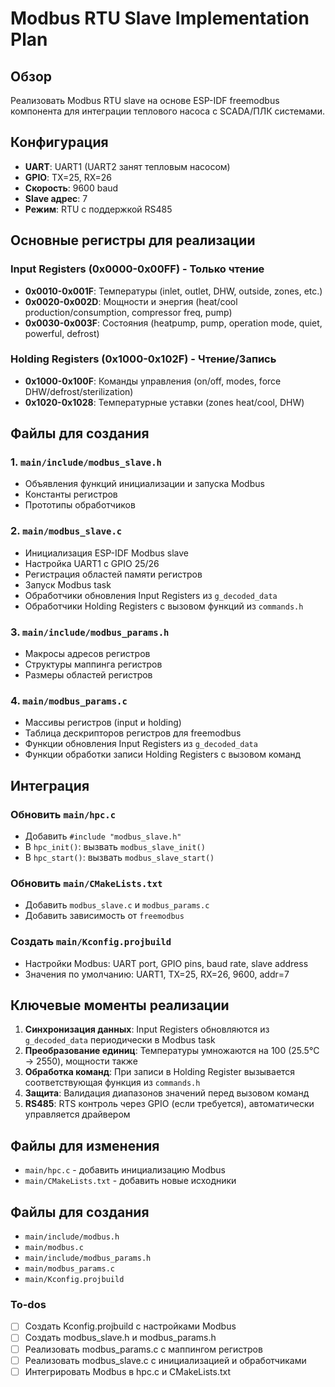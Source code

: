 <!-- e13fdb71-277e-4ce3-bd7c-8a221b68f7df 735513ee-1311-40f6-b528-3871b10fc2ea -->
# Modbus RTU Slave Implementation Plan

## Обзор

Реализовать Modbus RTU slave на основе ESP-IDF freemodbus компонента для интеграции теплового насоса с SCADA/ПЛК системами.

## Конфигурация

- **UART**: UART1 (UART2 занят тепловым насосом)
- **GPIO**: TX=25, RX=26
- **Скорость**: 9600 baud
- **Slave адрес**: 7
- **Режим**: RTU с поддержкой RS485

## Основные регистры для реализации

### Input Registers (0x0000-0x00FF) - Только чтение

- **0x0010-0x001F**: Температуры (inlet, outlet, DHW, outside, zones, etc.)
- **0x0020-0x002D**: Мощности и энергия (heat/cool production/consumption, compressor freq, pump)
- **0x0030-0x003F**: Состояния (heatpump, pump, operation mode, quiet, powerful, defrost)

### Holding Registers (0x1000-0x102F) - Чтение/Запись

- **0x1000-0x100F**: Команды управления (on/off, modes, force DHW/defrost/sterilization)
- **0x1020-0x1028**: Температурные уставки (zones heat/cool, DHW)

## Файлы для создания

### 1. `main/include/modbus_slave.h`

- Объявления функций инициализации и запуска Modbus
- Константы регистров
- Прототипы обработчиков

### 2. `main/modbus_slave.c`

- Инициализация ESP-IDF Modbus slave
- Настройка UART1 с GPIO 25/26
- Регистрация областей памяти регистров
- Запуск Modbus task
- Обработчики обновления Input Registers из `g_decoded_data`
- Обработчики Holding Registers с вызовом функций из `commands.h`

### 3. `main/include/modbus_params.h`

- Макросы адресов регистров
- Структуры маппинга регистров
- Размеры областей регистров

### 4. `main/modbus_params.c`

- Массивы регистров (input и holding)
- Таблица дескрипторов регистров для freemodbus
- Функции обновления Input Registers из `g_decoded_data`
- Функции обработки записи Holding Registers с вызовом команд

## Интеграция

### Обновить `main/hpc.c`

- Добавить `#include "modbus_slave.h"`
- В `hpc_init()`: вызвать `modbus_slave_init()`
- В `hpc_start()`: вызвать `modbus_slave_start()`

### Обновить `main/CMakeLists.txt`

- Добавить `modbus_slave.c` и `modbus_params.c`
- Добавить зависимость от `freemodbus`

### Создать `main/Kconfig.projbuild`

- Настройки Modbus: UART port, GPIO pins, baud rate, slave address
- Значения по умолчанию: UART1, TX=25, RX=26, 9600, addr=7

## Ключевые моменты реализации

1. **Синхронизация данных**: Input Registers обновляются из `g_decoded_data` периодически в Modbus task
2. **Преобразование единиц**: Температуры умножаются на 100 (25.5°C → 2550), мощности также
3. **Обработка команд**: При записи в Holding Register вызывается соответствующая функция из `commands.h`
4. **Защита**: Валидация диапазонов значений перед вызовом команд
5. **RS485**: RTS контроль через GPIO (если требуется), автоматически управляется драйвером

## Файлы для изменения

- `main/hpc.c` - добавить инициализацию Modbus
- `main/CMakeLists.txt` - добавить новые исходники

## Файлы для создания

- `main/include/modbus.h`
- `main/modbus.c`
- `main/include/modbus_params.h`
- `main/modbus_params.c`
- `main/Kconfig.projbuild`

### To-dos

- [ ] Создать Kconfig.projbuild с настройками Modbus
- [ ] Создать modbus_slave.h и modbus_params.h
- [ ] Реализовать modbus_params.c с маппингом регистров
- [ ] Реализовать modbus_slave.c с инициализацией и обработчиками
- [ ] Интегрировать Modbus в hpc.c и CMakeLists.txt